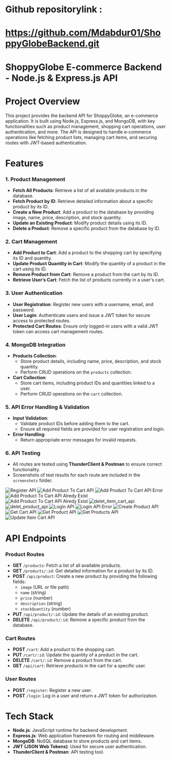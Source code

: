 # Github repositorylink :
#    https://github.com/Mdabdur01/ShoppyGlobeBackend.git

# ShoppyGlobe E-commerce Backend - Node.js & Express.js API

# Project Overview
This project provides the backend API for ShoppyGlobe, an e-commerce application. It is built using Node.js, Express.js, and MongoDB, with key functionalities such as product management, shopping cart operations, user authentication, and more. The API is designed to handle e-commerce operations like fetching product lists, managing cart items, and securing routes with JWT-based authentication.


# Features

### 1. Product Management
- **Fetch All Products**: Retrieve a list of all available products in the database.
- **Fetch Product by ID**: Retrieve detailed information about a specific product by its ID.
- **Create a New Product**: Add a product to the database by providing image, name, price, description, and stock quantity.
- **Update an Existing Product**: Modify product details using its ID.
- **Delete a Product**: Remove a specific product from the database by ID.

### 2. Cart Management
- **Add Product to Cart**: Add a product to the shopping cart by specifying its ID and quantity.
- **Update Product Quantity in Cart**: Modify the quantity of a product in the cart using its ID.
- **Remove Product from Cart**: Remove a product from the cart by its ID.
- **Retrieve User’s Cart**: Fetch the list of products currently in a user's cart.

### 3. User Authentication
- **User Registration**: Register new users with a username, email, and password.
- **User Login**: Authenticate users and issue a JWT token for secure access to protected routes.
- **Protected Cart Routes**: Ensure only logged-in users with a valid JWT token can access cart management routes.

### 4. MongoDB Integration
- **Products Collection**:
  - Store product details, including name, price, description, and stock quantity.
  - Perform CRUD operations on the `products` collection.
- **Cart Collection**:
  - Store cart items, including product IDs and quantities linked to a user.
  - Perform CRUD operations on the `cart` collection.

### 5. API Error Handling & Validation
- **Input Validation**:
  - Validate product IDs before adding them to the cart.
  - Ensure all required fields are provided for user registration and login.
- **Error Handling**:
  - Return appropriate error messages for invalid requests.

### 6. API Testing
- All routes are tested using **ThunderClient & Postman** to ensure correct functionality.
- Screenshots of test results for each route are included in the `screenshots` folder.



![Register API](./Assets/Screenshots/register_api.png)
![Add Product To Cart API](./Assets/Screenshots/add_product_to_cart_api.png)
![Add Product To Cart API Error](./Assets/Screenshots/add_product_to_cart_api_error.png)
![Add Product To Cart API Alredy Exist](./Assets/Screenshots/add_product_to_cart_api_alredy_exist.png)
![Add Product To Cart API Alredy Exist](./Assets/Screenshots/add_product_to_cart_api_invalid_token_error.png)
![delet_item_cart_api](./Assets/Screenshots/delet_item_cart_api.png)
![delet_product_api](./Assets/Screenshots/delete_product_api.png)
![Login API](./Assets/Screenshots/login_api.png)
![Login API Error](./Assets/Screenshots/login_api_error.png)
![Create Product API](./Assets/Screenshots/create_product_api.png)
![Get Cart API](./Assets/Screenshots/get_cart_api.png)
![Get Product API](./Assets/Screenshots/get_product_api.png)
![Get Products API](./Assets/Screenshots/get_products_api.png)
![Update Item Cart API](./Assets/Screenshots/update_Item_cart_api.png)


# API Endpoints

### Product Routes
- **GET** `/products`: Fetch a list of all available products.
- **GET** `/products/:id`: Get detailed information for a product by its ID.
- **POST** `/api/product`: Create a new product by providing the following fields:
  - `image` (URL or file path)
  - `name` (string)
  - `price` (number)
  - `description` (string)
  - `stockQuantity` (number)
- **PUT** `/api/product/:id`: Update the details of an existing product.
- **DELETE** `/api/product/:id`: Remove a specific product from the database.

### Cart Routes
- **POST** `/cart`: Add a product to the shopping cart.
- **PUT** `/cart/:id`: Update the quantity of a product in the cart.
- **DELETE** `/cart/:id`: Remove a product from the cart.
- **GET** `/api/cart`: Retrieve products in the cart for a specific user.

### User Routes
- **POST** `/register`: Register a new user.
- **POST** `/login`: Log in a user and return a JWT token for authorization.

# Tech Stack
- **Node.js**: JavaScript runtime for backend development.
- **Express.js**: Web application framework for routing and middleware.
- **MongoDB**: NoSQL database to store products and cart items.
- **JWT (JSON Web Tokens)**: Used for secure user authentication.
- **ThunderClient & Postman**: API testing tool.


